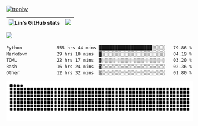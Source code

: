 [![trophy](https://github-profile-trophy.vercel.app/?username=ocss884&column=7)](https://github.com/ocss884)

| ![Lin's GitHub stats](https://github-readme-stats.vercel.app/api?username=ocss884&show_icons=true&hide_border=True&count_private=true) | ![](https://github-readme-streak-stats.herokuapp.com?user=ocss884&hide_border=true&date_format=M%20j%5B%2C%20Y%5D&ring=7EDDCF&fire=7EDDCF") |
| ------------------------------------------------------------ | ------------------------------------------------------------ |

![](https://komarev.com/ghpvc/?username=ocss884&color=brightgreen)

<!--START_SECTION:waka-->

```txt
Python             555 hrs 44 mins ████████████████████░░░░░   79.86 %
Markdown           29 hrs 10 mins  █░░░░░░░░░░░░░░░░░░░░░░░░   04.19 %
TOML               22 hrs 17 mins  ▓░░░░░░░░░░░░░░░░░░░░░░░░   03.20 %
Bash               16 hrs 24 mins  ▓░░░░░░░░░░░░░░░░░░░░░░░░   02.36 %
Other              12 hrs 32 mins  ▒░░░░░░░░░░░░░░░░░░░░░░░░   01.80 %
```

<!--END_SECTION:waka-->

<p align="center">
   <img src="https://github.com/ocss884/ocss884/blob/output/github-snake.svg" alt="snake">
</p>
